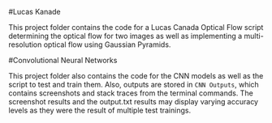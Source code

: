 #Lucas Kanade

This project folder contains the code for a Lucas Canada Optical Flow script determining the optical flow for two images as well as implementing a multi-resolution optical flow using Gaussian Pyramids.

#Convolutional Neural Networks

This project folder also contains the code for the CNN models as well as the script to test and train them. Also, outputs are stored in `CNN Outputs`, which contains screenshots and stack traces from the terminal commands. The screenshot results and the output.txt results may display varying accuracy levels as they were the result of multiple test trainings.

